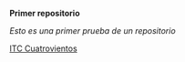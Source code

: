**Primer repositorio**

_Esto es una primer prueba de un repositorio_

[ITC Cuatrovientos](http://www.cuatrovientos.org/images/logo2.png)
